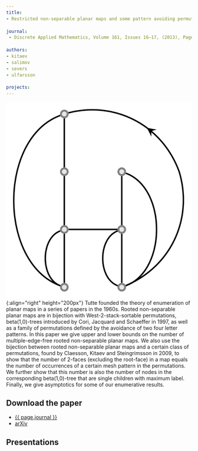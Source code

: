 ```yaml
---
title:
- Restricted non-separable planar maps and some pattern avoiding permutations

journal:
 - Discrete Applied Mathematics, Volume 161, Issues 16–17, (2013), Pages 2514-2526

authors: 
- kitaev
- salimov
- severs
- ulfarsson

projects:
---
```

![Map](/assets/img/maps.png){:align="right" height="200px"}
Tutte founded the theory of enumeration of planar maps in a series of papers in
the 1960s. Rooted non-separable planar maps are in bijection with
West-2-stack-sortable permutations, beta(1,0)-trees introduced by Cori,
Jacquard and Schaeffer in 1997, as well as a family of permutations defined by
the avoidance of two four letter patterns. In this paper we give upper and
lower bounds on the number of multiple-edge-free rooted non-separable planar
maps. We also use the bijection between rooted non-separable planar maps and a
certain class of permutations, found by Claesson, Kitaev and Steingrimsson in
2009, to show that the number of 2-faces (excluding the root-face) in a map
equals the number of occurrences of a certain mesh pattern in the permutations.
We further show that this number is also the number of nodes in the
corresponding beta(1,0)-tree that are single children with maximum label.
Finally, we give asymptotics for some of our enumerative results.

## Download the paper
- [{{ page.journal }}](https://www.sciencedirect.com/science/article/pii/S0166218X13000280)
- [arXiv](http://arxiv.org/abs/1202.1790)

## Presentations
